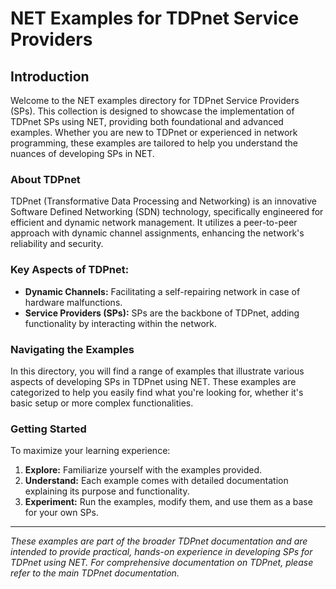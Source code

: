# NET Examples for TDPnet Service Providers

## Introduction

Welcome to the NET examples directory for TDPnet Service Providers (SPs). This collection is designed to showcase the implementation of TDPnet SPs using NET, providing both foundational and advanced examples. Whether you are new to TDPnet or experienced in network programming, these examples are tailored to help you understand the nuances of developing SPs in NET.

### About TDPnet

TDPnet (Transformative Data Processing and Networking) is an innovative Software Defined Networking (SDN) technology, specifically engineered for efficient and dynamic network management. It utilizes a peer-to-peer approach with dynamic channel assignments, enhancing the network's reliability and security.

### Key Aspects of TDPnet:

- **Dynamic Channels:** Facilitating a self-repairing network in case of hardware malfunctions.
- **Service Providers (SPs):** SPs are the backbone of TDPnet, adding functionality by interacting within the network.

### Navigating the Examples

In this directory, you will find a range of examples that illustrate various aspects of developing SPs in TDPnet using NET. These examples are categorized to help you easily find what you're looking for, whether it's basic setup or more complex functionalities.

### Getting Started

To maximize your learning experience:

1. **Explore:** Familiarize yourself with the examples provided.
2. **Understand:** Each example comes with detailed documentation explaining its purpose and functionality.
3. **Experiment:** Run the examples, modify them, and use them as a base for your own SPs.

---

*These examples are part of the broader TDPnet documentation and are intended to provide practical, hands-on experience in developing SPs for TDPnet using NET. For comprehensive documentation on TDPnet, please refer to the main TDPnet documentation.*
